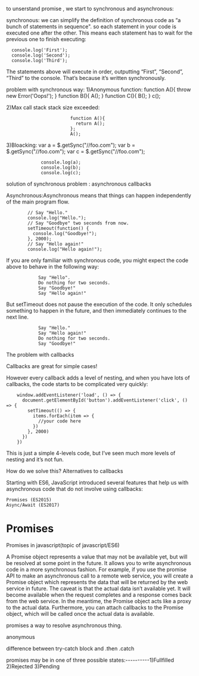 to unserstand promise , we start to 
synchronous and asynchronous:

synchronous:
               we can simplify the definition of synchronous code as “a bunch of statements in sequence". so each statement in your code is executed one after the other. This means each statement has to wait for the previous one to finish executing:
               
      console.log('First');
      console.log('Second');
      console.log('Third');

The statements above will execute in order, outputting “First”, “Second”, “Third” to the console. That’s because it’s written synchronously.

problem with synchronous way:
  1)Anonymous function:
                            function A(){
                              throw new Error('Oops!');
                            }
                            function B(){
                              A();
                            }
                            function C(){
                              B();
                            }
                            c();
                            
   2)Max call stack stack size exceeded:
                          
                            function A(){
                              return A();
                            };
                            A();
    
    
   3)Bloacking:
                 var a = $.getSync("//foo.com");
                 var b = $.getSync("//foo.com");
                 var c = $.getSync("//foo.com");
                 
                 console.log(a);
                 console.log(b);
                 console.log(c);
     
     
solution of synchronous problem : asynchronous callbacks 

Asynchronous:Asynchronous means that things can happen independently of the main program flow.


            // Say "Hello."
            console.log("Hello.");
            // Say "Goodbye" two seconds from now.
            setTimeout(function() {
              console.log("Goodbye!");
            }, 2000);
            // Say "Hello again!"
            console.log("Hello again!");
  If you are only familiar with synchronous code, you might expect the code above to behave in the following way:

                Say "Hello".
                Do nothing for two seconds.
                Say "Goodbye!"
                Say "Hello again!"      

But setTimeout does not pause the execution of the code. It only schedules something to happen in the future, and then immediately continues to the next line.

                Say "Hello."
                Say "Hello again!"
                Do nothing for two seconds.
                Say "Goodbye!"
 
 The problem with callbacks

Callbacks are great for simple cases!

However every callback adds a level of nesting, and when you have lots of callbacks, the code starts to be complicated very quickly:

        window.addEventListener('load', () => {
          document.getElementById('button').addEventListener('click', () => {
            setTimeout(() => {
              items.forEach(item => {
                //your code here
              })
            }, 2000)
          })
        })

This is just a simple 4-levels code, but I’ve seen much more levels of nesting and it’s not fun.

How do we solve this?
Alternatives to callbacks

Starting with ES6, JavaScript introduced several features that help us with asynchronous code that do not involve using callbacks:

    Promises (ES2015)
    Async/Await (ES2017)





# Promises
Promises in javascript(topic of javascript/ES6)

A Promise object represents a value that may not be available yet, but will be resolved at some point in the future. It allows you to write asynchronous code in a more synchronous fashion. For example, if you use the promise API to make an asynchronous call to a remote web service, you will create a Promise object which represents the data that will be returned by the web service in future. The caveat is that the actual data isn’t available yet. It will become available when the request completes and a response comes back from the web service. In the meantime, the Promise object acts like a proxy to the actual data. Furthermore, you can attach callbacks to the Promise object, which will be called once the actual data is available.






promises a way to resolve asynchronous thing.

anonymous

difference between try-catch block and  .then .catch


promises may be in  one of three possible states:----------1)Fullfilled
                                                            2)Rejected
                                                            3)Pending

  
